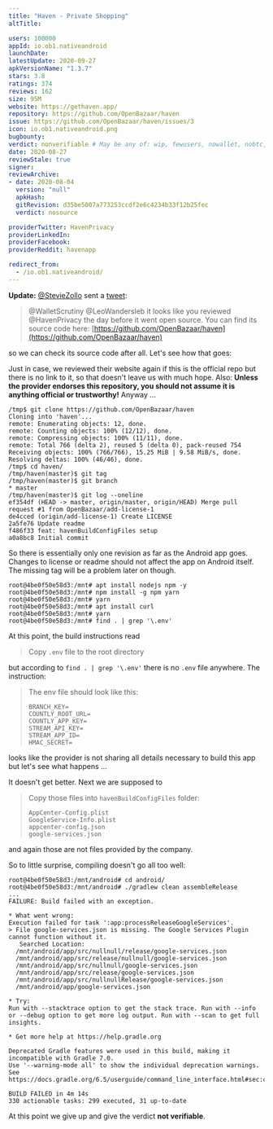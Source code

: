 ```yaml
---
title: "Haven - Private Shopping"
altTitle: 

users: 100000
appId: io.ob1.nativeandroid
launchDate: 
latestUpdate: 2020-09-27
apkVersionName: "1.3.7"
stars: 3.8
ratings: 374
reviews: 162
size: 95M
website: https://gethaven.app/
repository: https://github.com/OpenBazaar/haven
issue: https://github.com/OpenBazaar/haven/issues/3
icon: io.ob1.nativeandroid.png
bugbounty: 
verdict: nonverifiable # May be any of: wip, fewusers, nowallet, nobtc, custodial, nosource, nonverifiable, reproducible, bounty, defunct
date: 2020-08-27
reviewStale: true
signer: 
reviewArchive:
- date: 2020-08-04
  version: "null"
  apkHash: 
  gitRevision: d35be5007a773253ccdf2e6c4234b33f12b25fec
  verdict: nosource

providerTwitter: HavenPrivacy
providerLinkedIn: 
providerFacebook: 
providerReddit: havenapp

redirect_from:
  - /io.ob1.nativeandroid/
---
```



**Update:** [@StevieZollo](https://twitter.com/StevieZollo) sent a
[tweet](https://twitter.com/StevieZollo/status/1299056449168052224):

> @WalletScrutiny @LeoWandersleb
> it looks like you reviewed @HavenPrivacy the day before it went open source.
  You can find its source code here: [https://github.com/OpenBazaar/haven](https://github.com/OpenBazaar/haven)

so we can check its source code after all. Let's see how that goes:

Just in case, we reviewed their website again if this is the official repo but
there is no link to it, so that doesn't leave us with much hope. Also: **Unless
the provider endorses this repository, you should not assume it is anything
official or trustworthy!** Anyway ...

```
/tmp$ git clone https://github.com/OpenBazaar/haven
Cloning into 'haven'...
remote: Enumerating objects: 12, done.
remote: Counting objects: 100% (12/12), done.
remote: Compressing objects: 100% (11/11), done.
remote: Total 766 (delta 2), reused 5 (delta 0), pack-reused 754
Receiving objects: 100% (766/766), 15.25 MiB | 9.58 MiB/s, done.
Resolving deltas: 100% (46/46), done.
/tmp$ cd haven/
/tmp/haven(master)$ git tag
/tmp/haven(master)$ git branch 
* master
/tmp/haven(master)$ git log --oneline
ef354df (HEAD -> master, origin/master, origin/HEAD) Merge pull request #1 from OpenBazaar/add-license-1
de4cced (origin/add-license-1) Create LICENSE
2a5fe76 Update readme
f486f33 feat: havenBuildConfigFiles setup
a0a8bc8 Initial commit
```

So there is essentially only one revision as far as the Android app goes. Changes to
license or readme should not affect the app on Android itself. The missing tag
will be a problem later on though.

```
root@4be0f50e58d3:/mnt# apt install nodejs npm -y
root@4be0f50e58d3:/mnt# npm install -g npm yarn
root@4be0f50e58d3:/mnt# yarn
root@4be0f50e58d3:/mnt# apt install curl
root@4be0f50e58d3:/mnt# yarn
root@4be0f50e58d3:/mnt# find . | grep '\.env'
```

At this point, the build instructions read

> Copy `.env` file to the root directory

but according to `find . | grep '\.env'` there is no `.env` file anywhere. The
instruction:

> The env file should look like this:
> ```
> BRANCH_KEY=
> COUNTLY_ROOT_URL=
> COUNTLY_APP_KEY=
> STREAM_API_KEY=
> STREAM_APP_ID=
> HMAC_SECRET=
> ```

looks like the provider is not sharing all details necessary to build this app
but let's see what happens ...

It doesn't get better. Next we are supposed to

> Copy those files into `havenBuildConfigFiles` folder:
> ```
> AppCenter-Config.plist
> GoogleService-Info.plist
> appcenter-config.json
> google-services.json
> ```

and again those are not files provided by the company.

So to little surprise, compiling doesn't go all too well:

```
root@4be0f50e58d3:/mnt/android# cd android/
root@4be0f50e58d3:/mnt/android# ./gradlew clean assembleRelease
...
FAILURE: Build failed with an exception.

* What went wrong:
Execution failed for task ':app:processReleaseGoogleServices'.
> File google-services.json is missing. The Google Services Plugin cannot function without it. 
   Searched Location: 
  /mnt/android/app/src/nullnull/release/google-services.json
  /mnt/android/app/src/release/nullnull/google-services.json
  /mnt/android/app/src/nullnull/google-services.json
  /mnt/android/app/src/release/google-services.json
  /mnt/android/app/src/nullnullRelease/google-services.json
  /mnt/android/app/google-services.json

* Try:
Run with --stacktrace option to get the stack trace. Run with --info or --debug option to get more log output. Run with --scan to get full insights.

* Get more help at https://help.gradle.org

Deprecated Gradle features were used in this build, making it incompatible with Gradle 7.0.
Use '--warning-mode all' to show the individual deprecation warnings.
See https://docs.gradle.org/6.5/userguide/command_line_interface.html#sec:command_line_warnings

BUILD FAILED in 4m 14s
330 actionable tasks: 299 executed, 31 up-to-date
```

At this point we give up and give the verdict **not verifiable**.
